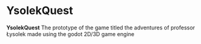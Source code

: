 
# YsolekQuest

**YsolekQuest** The prototype of the game titled the adventures of professor Łysolek made using the godot 2D/3D game engine



